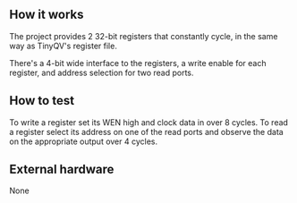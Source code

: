 <!---

This file is used to generate your project datasheet. Please fill in the information below and delete any unused
sections.

You can also include images in this folder and reference them in the markdown. Each image must be less than
512 kb in size, and the combined size of all images must be less than 1 MB.
-->

## How it works

The project provides 2 32-bit registers that constantly cycle, in the same way as TinyQV's register file.

There's a 4-bit wide interface to the registers, a write enable for each register, and address selection for two read ports.

## How to test

To write a register set its WEN high and clock data in over 8 cycles.
To read a register select its address on one of the read ports and observe the data on the appropriate output over 4 cycles.

## External hardware

None
